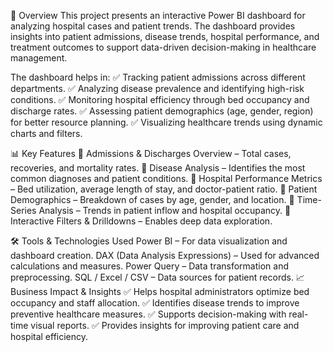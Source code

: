 📌 Overview
This project presents an interactive Power BI dashboard for analyzing hospital cases and patient trends. The dashboard provides insights into patient admissions, disease trends, hospital performance, and treatment outcomes to support data-driven decision-making in healthcare management.

The dashboard helps in:
✅ Tracking patient admissions across different departments.
✅ Analyzing disease prevalence and identifying high-risk conditions.
✅ Monitoring hospital efficiency through bed occupancy and discharge rates.
✅ Assessing patient demographics (age, gender, region) for better resource planning.
✅ Visualizing healthcare trends using dynamic charts and filters.

📊 Key Features
🔹 Admissions & Discharges Overview – Total cases, recoveries, and mortality rates.
🔹 Disease Analysis – Identifies the most common diagnoses and patient conditions.
🔹 Hospital Performance Metrics – Bed utilization, average length of stay, and doctor-patient ratio.
🔹 Patient Demographics – Breakdown of cases by age, gender, and location.
🔹 Time-Series Analysis – Trends in patient inflow and hospital occupancy.
🔹 Interactive Filters & Drilldowns – Enables deep data exploration.

🛠️ Tools & Technologies Used
Power BI – For data visualization and dashboard creation.
DAX (Data Analysis Expressions) – Used for advanced calculations and measures.
Power Query – Data transformation and preprocessing.
SQL / Excel / CSV – Data sources for patient records.
📈 Business Impact & Insights
✅ Helps hospital administrators optimize bed occupancy and staff allocation.
✅ Identifies disease trends to improve preventive healthcare measures.
✅ Supports decision-making with real-time visual reports.
✅ Provides insights for improving patient care and hospital efficiency.

